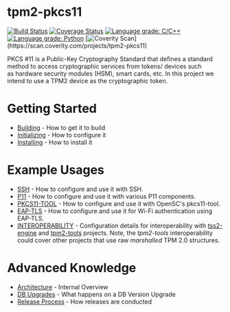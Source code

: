 # tpm2-pkcs11

[![Build Status](https://github.com/tpm2-software/tpm2-pkcs11/workflows/CI/badge.svg)](https://github.com/tpm2-software/tpm2-pkcs11/actions)
[![Coverage Status](https://codecov.io/gh/tpm2-software/tpm2-pkcs11/branch/master/graph/badge.svg)](https://codecov.io/gh/tpm2-software/tpm2-pkcs11)
[![Language grade: C/C++](https://img.shields.io/lgtm/grade/cpp/g/tpm2-software/tpm2-pkcs11.svg?logo=lgtm&logoWidth=18)](https://lgtm.com/projects/g/tpm2-software/tpm2-pkcs11/context:cpp)
[![Language grade: Python](https://img.shields.io/lgtm/grade/python/g/tpm2-software/tpm2-pkcs11.svg?logo=lgtm&logoWidth=18)](https://lgtm.com/projects/g/tpm2-software/tpm2-pkcs11/context:python)
[![Coverity Scan](src="https://img.shields.io/coverity/scan/16909.svg")](https://scan.coverity.com/projects/tpm2-pkcs11)

PKCS #11 is a Public-Key Cryptography Standard that defines a standard method to
access cryptographic services from tokens/ devices such as hardware security
modules (HSM), smart cards, etc. In this project we intend to use a TPM2 device
as the cryptographic token.

# Getting Started

* [Building](/docs/BUILDING.md) - How to get it to build
* [Initializing](/docs/INITIALIZING.md) - How to configure it
* [Installing](/docs/INSTALL.md) - How to install it

# Example Usages
* [SSH](/docs/SSH.md) - How to configure and use it with SSH.
* [P11](/docs/P11.md) - How to configure and use it with various P11 components.
* [PKCS11-TOOL](/docs/PKCS11_TOOL.md) - How to configure and use it with OpenSC's pkcs11-tool.
* [EAP-TLS](/docs/EAP-TLS.md) - How to configure and use it for Wi-Fi authentication using EAP-TLS.
* [INTEROPERABILITY](/docs/INTEROPERABILITY.md) - Configuration details for interoperability with
  [tss2-engine](https://github.com/tpm2-software/tpm2-tss-engine) and
  [tpm2-tools](https://github.com/tpm2-software/tpm2-tools) projects. Note, the *tpm2-tools* interoperability
  could cover other projects that use raw *marshalled* TPM 2.0 structures.

# Advanced Knowledge
* [Architecture](/docs/ARCHITECTURE.md) - Internal Overview
* [DB Upgrades](/docs/DB_UPGRADE.md) - What happens on a DB Version Upgrade
* [Release Process](/docs/RELEASE.md) - How releases are conducted
